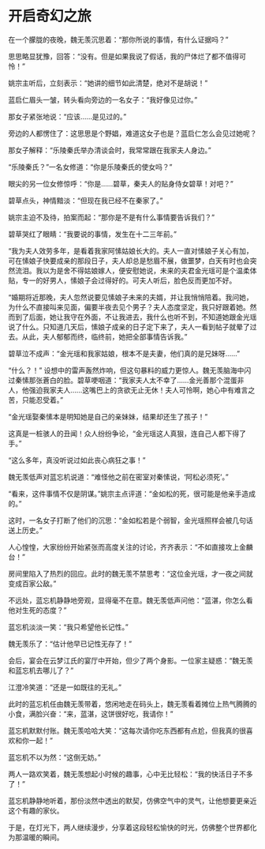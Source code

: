 # 开启奇幻之旅

在一个朦胧的夜晚，魏无羡沉思着：“那你所说的事情，有什么证据吗？” 

思思略显犹豫，回答：“没有。但是如果我说了假话，我的尸体烂了都不值得可怜！” 

姚宗主听后，立刻表示：“她讲的细节如此清楚，绝对不是胡说！” 

蓝启仁眉头一皱，转头看向旁边的一名女子：“我好像见过你。” 

那女子紧张地说：“应该……是见过的。” 

旁边的人都愣住了：这思思是个野娼，难道这女子也是？蓝启仁怎么会见过她呢？ 

那女子解释：“乐陵秦氏举办清谈会时，我常常跟在我家夫人身边。” 

“乐陵秦氏？”一名女修道：“你是乐陵秦氏的使女吗？” 

眼尖的另一位女修惊呼：“你是……碧草，秦夫人的贴身侍女碧草！对吧？” 

碧草点头，神情黯淡：“但现在我已经不在秦家了。” 

姚宗主迫不及待，拍案而起：“那你是不是有什么事情要告诉我们？” 

碧草哭红了眼睛：“我要说的事情，发生在十二三年前。” 

“我为夫人效劳多年，是看着我家阿愫姑娘长大的。夫人一直对愫娘子关心有加，可在愫娘子快要成亲的那段日子，夫人却总是愁眉不展，做噩梦，白天有时也会突然流泪。我以为是舍不得姑娘嫁人，便安慰她说，未来的夫君金光瑶可是个温柔体贴，专一的好男人，愫娘子会过得好的。可夫人听后，脸色反而更加不好。 

“婚期将近那晚，夫人忽然说要见愫娘子未来的夫婿，并让我悄悄陪着。我问她，为什么不直接叫来见面，偏要半夜去见个男子？夫人态度坚定，我只好跟着她。然而到了后面，她让我守在外面，不让我进去，我什么也听不到，不知道她跟金光瑶说了什么。只知道几天后，愫娘子成亲的日子定下来了，夫人一看到帖子就晕了过去。从此，夫人郁郁而终，临终前，她把全部事情告诉我。” 

碧草泣不成声：“金光瑶和我家姑娘，根本不是夫妻，他们真的是兄妹呀……” 

“什么？！” 
设想中的雷声轰然炸响，但这句暴料的威力更惊人。魏无羡脑海中闪过秦愫那张蒼白的脸。碧草哽咽道：“我家夫人太不幸了……金光善那个混蛋非人，他强迫我家夫人……这嘴巴上的贪欲无止无休！夫人可怜啊，她心中有难言之苦，只能忍受着。” 

“金光瑶娶秦愫本是明知她是自己的亲妹妹，结果却还生了孩子！” 

这真是一桩骇人的丑闻！众人纷纷争论，“金光瑶这人真狠，连自己人都下得了手。” 

“这么多年，真没听说过如此丧心病狂之事！” 

魏无羡低声对蓝忘机说道：“难怪他之前在密室对秦愫说，‘阿松必须死’。” 

“看来，这件事情不仅是阴谋。”姚宗主点评道：“金如松的死，很可能是他亲手造成的。” 

这时，一名女子打断了他们的沉思：“金如松若是个弱智，金光瑶照样会被几句话送上历史。” 

人心惶惶，大家纷纷开始紧张而高度关注的讨论，齐齐表示：“不如直接攻上金麟台！” 

房间里陷入了热烈的回应。此时的魏无羡不禁思考：“这位金光瑶，才一夜之间就变成百家公敌。” 

不远处，蓝忘机静静地旁观，显得毫不在意。魏无羡低声问他：“蓝湛，你怎么看他对生死的态度？” 

蓝忘机淡淡一笑：“我只希望他长记性。” 

魏无羡乐了：“估计他早已记性无存了！” 

会后，宴会在云梦江氏的宴厅中开始，但少了两个身影。一位家主疑惑：“魏无羡和蓝忘机去哪儿了？” 

江澄冷笑道：“还是一如既往的无礼。” 

此时的蓝忘机任由魏无羡带着，悠闲地走在码头上，魏无羡看着摊位上热气腾腾的小食，满脸兴奋：“来，蓝湛，这饼很好吃，我请你！” 

蓝忘机默默付账。魏无羡哈哈大笑：“这每次请你吃东西都有点尬，但我真的很喜欢和你一起！” 

蓝忘机不以为然：“这倒无妨。” 

两人一路欢笑着，魏无羡想起小时候的趣事，心中无比轻松：“我的快活日子不多了！” 

蓝忘机静静地听着，那份淡然中透出的默契，仿佛空气中的灵气，让他想要更亲近这个有趣的家伙。 

于是，在灯光下，两人继续漫步，分享着这段轻松愉快的时光，仿佛整个世界都化为那温暖的瞬间。